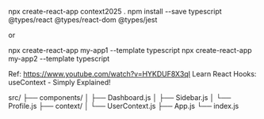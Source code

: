 npx create-react-app context2025 .
npm install --save typescript @types/react @types/react-dom @types/jest

or

npx create-react-app my-app1 --template typescript
npx create-react-app my-app2 --template typescript

Ref:
https://www.youtube.com/watch?v=HYKDUF8X3qI
Learn React Hooks: useContext - Simply Explained!

src/
  ├── components/
  │    ├── Dashboard.js
  │    ├── Sidebar.js
  │    └── Profile.js
  ├── context/
  │    └── UserContext.js
  ├── App.js
  └── index.js


